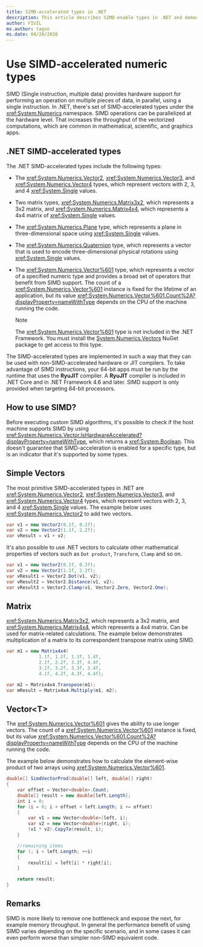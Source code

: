 ```yaml
---
title: SIMD-accelerated types in .NET
description: This article describes SIMD-enable types in .NET and demonstrates how to use hardware SIMD operations in C# and .NET.
author: FIVIL
ms.author: tagoo
ms.date: 04/28/2020
---
```


# Use SIMD-accelerated numeric types

SIMD (Single instruction, multiple data) provides hardware support for performing an operation on multiple pieces of data, in parallel, using a single instruction. In .NET, there's set of SIMD-accelerated types under the <xref:System.Numerics> namespace. SIMD operations can be parallelized at the hardware level. That increases the throughput of the vectorized computations, which are common in mathematical, scientific, and graphics apps.

## .NET SIMD-accelerated types

The .NET SIMD-accelerated types include the following types:

- The <xref:System.Numerics.Vector2>, <xref:System.Numerics.Vector3>, and <xref:System.Numerics.Vector4> types, which represent vectors with 2, 3, and 4 <xref:System.Single> values.

- Two matrix types, <xref:System.Numerics.Matrix3x2>, which represents a 3x2 matrix, and <xref:System.Numerics.Matrix4x4>, which represents a 4x4 matrix of <xref:System.Single> values.

- The <xref:System.Numerics.Plane> type, which represents a plane in three-dimensional space using <xref:System.Single> values.

- The <xref:System.Numerics.Quaternion> type, which represents a vector that is used to encode three-dimensional physical rotations using <xref:System.Single> values.

- The <xref:System.Numerics.Vector%601> type, which represents a vector of a specified numeric type and provides a broad set of operators that benefit from SIMD support. The count of a <xref:System.Numerics.Vector%601> instance is fixed for the lifetime of an application, but its value <xref:System.Numerics.Vector%601.Count%2A?displayProperty=nameWithType> depends on the CPU of the machine running the code.

  > [!NOTE]
  > The <xref:System.Numerics.Vector%601> type is not included in the .NET Framework. You must install the [System.Numerics.Vectors](https://www.nuget.org/packages/System.Numerics.Vectors) NuGet package to get access to this type.
  
The SIMD-accelerated types are implemented in such a way that they can be used with non-SIMD-accelerated hardware or JIT compilers. To take advantage of SIMD instructions, your 64-bit apps must be run by the runtime that uses the **RyuJIT** compiler. A **RyuJIT** compiler is included in .NET Core and in .NET Framework 4.6 and later. SIMD support is only provided when targeting 64-bit processors.

## How to use SIMD?

Before executing custom SIMD algorithms, it's possible to check if the host machine supports SIMD by using <xref:System.Numerics.Vector.IsHardwareAccelerated?displayProperty=nameWithType>, which returns a <xref:System.Boolean>. This doesn't guarantee that SIMD-acceleration is enabled for a specific type, but is an indicator that it's supported by some types.

## Simple Vectors

The most primitive SIMD-accelerated types in .NET are <xref:System.Numerics.Vector2>, <xref:System.Numerics.Vector3>, and <xref:System.Numerics.Vector4> types, which represent vectors with 2, 3, and 4 <xref:System.Single> values. The example below uses <xref:System.Numerics.Vector2> to add two vectors.

```csharp
var v1 = new Vector2(0.1f, 0.2f);
var v2 = new Vector2(1.1f, 2.2f);
var vResult = v1 + v2;
```

It's also possible to use .NET vectors to calculate other mathematical properties of vectors such as `Dot product`, `Transform`, `Clamp` and so on.

```csharp
var v1 = new Vector2(0.1f, 0.2f);
var v2 = new Vector2(1.1f, 2.2f);
var vResult1 = Vector2.Dot(v1, v2);
var vResult2 = Vector2.Distance(v1, v2);
var vResult3 = Vector2.Clamp(v1, Vector2.Zero, Vector2.One);
```

## Matrix

<xref:System.Numerics.Matrix3x2>, which represents a 3x2 matrix, and <xref:System.Numerics.Matrix4x4>, which represents a 4x4 matrix. Can be used for matrix-related calculations. The example below demonstrates multiplication of a matrix to its correspondent transpose matrix using SIMD.

```csharp
var m1 = new Matrix4x4(
            1.1f, 1.2f, 1.3f, 1.4f,
            2.1f, 2.2f, 3.3f, 4.4f,
            3.1f, 3.2f, 3.3f, 3.4f,
            4.1f, 4.2f, 4.3f, 4.4f);

var m2 = Matrix4x4.Transpose(m1);
var mResult = Matrix4x4.Multiply(m1, m2);
```

## Vector\<T>

The <xref:System.Numerics.Vector%601> gives the ability to use longer vectors. The count of a <xref:System.Numerics.Vector%601> instance is fixed, but its value <xref:System.Numerics.Vector%601.Count%2A?displayProperty=nameWithType> depends on the CPU of the machine running the code.

The example below demonstrates how to calculate the element-wise product of two arrays using <xref:System.Numerics.Vector%601>.

```csharp
double[] SimdVectorProd(double[] left, double[] right)
{
    var offset = Vector<double>.Count;
    double[] result = new double[left.Length];
    int i = 0;
    for (i = 0; i + offset < left.Length; i += offset)
    {
        var v1 = new Vector<double>(left, i);
        var v2 = new Vector<double>(right, i);
        (v1 * v2).CopyTo(result, i);
    }

    //remaining items
    for (; i < left.Length; ++i)
    {
        result[i] = left[i] * right[i];
    }

    return result;
}
```

## Remarks

SIMD is more likely to remove one bottleneck and expose the next, for example memory throughput. In general the performance benefit of using SIMD varies depending on the specific scenario, and in some cases it can even perform worse than simpler non-SIMD equivalent code.
